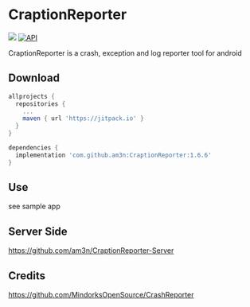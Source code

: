 # CraptionReporter
[![](https://jitpack.io/v/am3n/CraptionReporter.svg)](https://jitpack.io/#am3n/CraptionReporter)
[![API](https://img.shields.io/badge/API-15%2B-brightgreen.svg?style=flat)](https://android-arsenal.com/api?level=15)

CraptionReporter is a crash, exception and log reporter tool for android


## Download

```gradle
allprojects {
  repositories {
    ...
    maven { url 'https://jitpack.io' }
  }
}

dependencies {
  implementation 'com.github.am3n:CraptionReporter:1.6.6'
}
```

## Use
see sample app

## Server Side

https://github.com/am3n/CraptionReporter-Server

## Credits

https://github.com/MindorksOpenSource/CrashReporter
